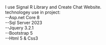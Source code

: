I use Signal R Library and Create Chat Website.  
technologey use in project:  
--Asp.net Core 8  
--Sql Server 2023  
--Jquery 3.2.1  
--Bootstrap 5  
--Html 5 & Css3  
